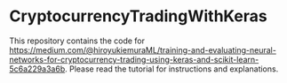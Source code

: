 # CryptocurrencyTradingWithKeras

This repository contains the code for https://medium.com/@hiroyukiemuraML/training-and-evaluating-neural-networks-for-cryptocurrency-trading-using-keras-and-scikit-learn-5c6a229a3a6b. Please read the tutorial for instructions and explanations.
